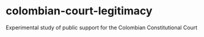 # colombian-court-legitimacy
Experimental study of public support for the Colombian Constitutional Court
